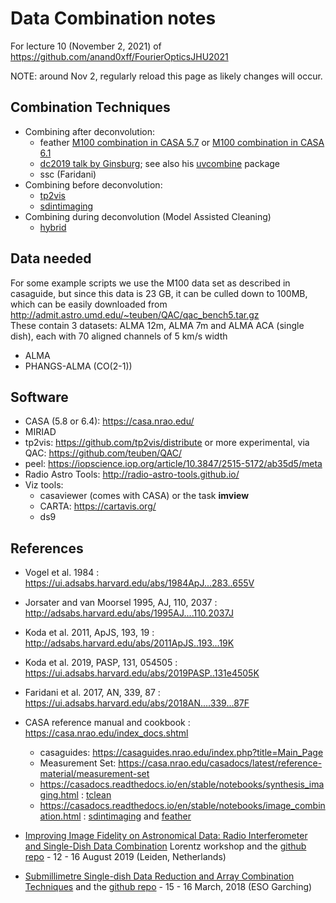 # Data Combination notes 

For lecture 10 (November 2, 2021) of https://github.com/anand0xff/FourierOpticsJHU2021

NOTE:  around Nov 2, regularly reload this page as likely changes will occur.

## Combination Techniques

* Combining after deconvolution:
  * feather
     [M100 combination in CASA 5.7](https://casaguides.nrao.edu/index.php?title=M100_Band3_Combine_5.7) or
     [M100 combination in CASA 6.1](https://casaguides.nrao.edu/index.php?title=M100_Band3_Combine_6.1)
  * [dc2019 talk by Ginsburg](https://keflavich.github.io/talks/FeatheringPresentation/FeatheringPresentation.slides.html?transition=fast); 
    see also his [uvcombine](https://github.com/radio-astro-tools/uvcombine/) package
  * ssc (Faridani)
* Combining before deconvolution:
  * [tp2vis](https://github.com/tp2vis/distribute)
  * [sdintimaging](https://github.com/urvashirau/WidebandSDINT)
* Combining during deconvolution (Model Assisted Cleaning)
  * [hybrid](https://sites.google.com/site/jenskauffmann/research-notes/adding-zero-spa)


## Data needed

For some example scripts we use 
the M100 data set as described in casaguide, but since this data is 23 GB, it can be culled down to 100MB, which can
be easily downloaded from http://admit.astro.umd.edu/~teuben/QAC/qac_bench5.tar.gz   
These contain 3 datasets: ALMA 12m, ALMA 7m and ALMA ACA (single dish), each with 70 aligned channels
of 5 km/s width 

* ALMA 
* PHANGS-ALMA (CO(2-1))

## Software 

* CASA (5.8 or 6.4): https://casa.nrao.edu/
* MIRIAD
* tp2vis: https://github.com/tp2vis/distribute  or more experimental, via QAC: https://github.com/teuben/QAC/
* peel: https://iopscience.iop.org/article/10.3847/2515-5172/ab35d5/meta
* Radio Astro Tools:  http://radio-astro-tools.github.io/
* Viz tools:
  * casaviewer (comes with CASA) or the task **imview**
  * CARTA: https://cartavis.org/
  * ds9 


## References

* Vogel et al. 1984 : https://ui.adsabs.harvard.edu/abs/1984ApJ...283..655V

* Jorsater and van Moorsel 1995, AJ, 110, 2037 : http://adsabs.harvard.edu/abs/1995AJ....110.2037J

* Koda et al. 2011, ApJS, 193, 19 : http://adsabs.harvard.edu/abs/2011ApJS..193...19K

* Koda et al. 2019, PASP, 131, 054505 : https://ui.adsabs.harvard.edu/abs/2019PASP..131e4505K

* Faridani et al. 2017, AN, 339, 87 :   https://ui.adsabs.harvard.edu/abs/2018AN....339...87F

* CASA reference manual and cookbook : https://casa.nrao.edu/index_docs.shtml
  * casaguides: https://casaguides.nrao.edu/index.php?title=Main_Page
  * Measurement Set: https://casa.nrao.edu/casadocs/latest/reference-material/measurement-set
  * https://casadocs.readthedocs.io/en/stable/notebooks/synthesis_imaging.html :
    [tclean](https://casadocs.readthedocs.io/en/stable/api/tt/casatasks.imaging.tclean.html)
  * https://casadocs.readthedocs.io/en/stable/notebooks/image_combination.html :
    [sdintimaging](https://casadocs.readthedocs.io/en/stable/api/tt/casatasks.imaging.sdintimaging.html) and
	[feather](https://casadocs.readthedocs.io/en/stable/api/tt/casatasks.imaging.feather.html)



* [Improving Image Fidelity on Astronomical Data: Radio Interferometer and Single-Dish Data Combination](https://www.lorentzcenter.nl/improving-image-fidelity-on-astronomical-data-radio-interferometer-and-single-dish-data-combination.html) Lorentz workshop 
and the [github repo](https://github.com/teuben/dc2019) - 12 - 16 August 2019 (Leiden, Netherlands)

* [Submillimetre Single-dish Data Reduction and Array Combination Techniques](https://www.eso.org/sci/meetings/2018/SingleDish2018.html)
and the [github repo](https://github.com/teuben/sd2018) - 15 - 16 March, 2018 (ESO Garching)






